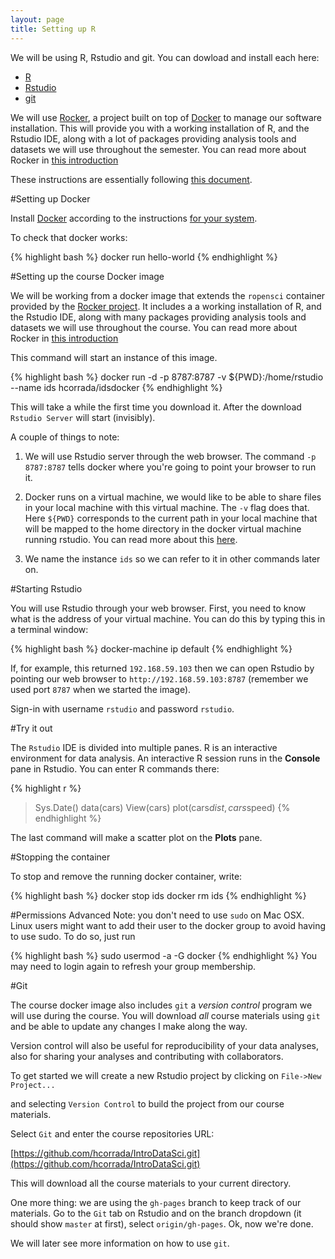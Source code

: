 ```yaml
---
layout: page
title: Setting up R
---
```


We will be using R, Rstudio and git. You can dowload and install each here:

- [R](http://cran.r-project.org)
- [Rstudio](http://rstudio.org)
- [git](https://help.github.com/articles/set-up-git/)

We will use [Rocker](https://github.com/rocker-org/rocker), a project built on top of
[Docker](https://www.docker.com/) to manage our software installation. This will provide you with a working installation of R, and the Rstudio IDE, along with a lot
of packages providing analysis tools and datasets we will use throughout the semester. You
can read more about Rocker in [this introduction](http://dirk.eddelbuettel.com/blog/2014/10/23/)

These instructions are essentially following [this document](https://github.com/rocker-org/rocker/wiki/Using-the-RStudio-image).

#Setting up Docker

Install [Docker](https://www.docker.com/) according to the instructions [for your system](https://docs.docker.com/installation/).

To check that docker works:

{% highlight bash %}
docker run hello-world
{% endhighlight %}


#Setting up the course Docker image

We will be working from a docker image that extends the `ropensci`
container provided by the [Rocker project](https://github.com/rocker-org/rocker).  It includes a a working installation of R, and the Rstudio IDE, along with many
packages providing analysis tools and datasets we will use throughout the course. You can read more about Rocker in [this introduction](http://dirk.eddelbuettel.com/blog/2014/10/23/)

This command will start an instance of this image.

{% highlight bash %}
docker run -d -p 8787:8787 -v ${PWD}:/home/rstudio --name ids hcorrada/idsdocker
{% endhighlight %}

This will take a while the first time you download it. After the download `Rstudio Server` will start (invisibly).

A couple of things to note:

1. We will use Rstudio server through the web browser. The command `-p 8787:8787` tells docker where you're going to point your browser to run it.

2. Docker runs on a virtual machine, we would like to be able to share files in your local machine with this virtual machine. The `-v` flag does that. Here `${PWD}` corresponds to the current path in your local machine that will be mapped to the home directory in the docker virtual machine running rstudio. You can read more about this [here](https://github.com/rocker-org/rocker/wiki/Sharing-files-with-host-machine).

3. We name the instance `ids` so we can refer to it in other commands later on.

#Starting Rstudio

You will use Rstudio through your web browser. First, you need to know what is the address of your virtual machine. You can do this by typing this in a terminal window:

{% highlight bash %}
docker-machine ip default
{% endhighlight %}

If, for example, this returned `192.168.59.103` then we can open Rstudio by pointing our web browser to `http://192.168.59.103:8787` (remember we used port `8787` when we started the image).

Sign-in with username `rstudio` and password `rstudio`.

#Try it out

The `Rstudio` IDE is divided into multiple panes. R is an interactive environment for data analysis.
An interactive R session runs in the **Console** pane in Rstudio. You can enter R commands there:

{% highlight r %}
> Sys.Date()
> data(cars)
> View(cars)
> plot(cars$dist, cars$speed)
{% endhighlight %}

The last command will make a scatter plot on the **Plots** pane.

#Stopping the container

To stop and remove the running docker container, write:

{% highlight bash %}
docker stop ids
docker rm ids
{% endhighlight %}


#Permissions
Advanced Note: you don't need to use `sudo` on Mac OSX. Linux users might want to add their user to the docker group to avoid having to use sudo. To do so, just run

{% highlight bash %}
sudo usermod -a -G docker <username>
{% endhighlight %}
You may need to login again to refresh your group membership.

#Git

The course docker image also includes `git` a *version control* program we will use during the course. You will download *all* course materials using `git` and be able to update any changes I make along the way.

Version control will also be useful for reproducibility of your data analyses, also for sharing your analyses and contributing with collaborators.

To get started we will create a new Rstudio project by clicking on `File->New Project...`

and selecting `Version Control` to build the project from our course materials.

Select `Git` and enter the course repositories URL:

[https://github.com/hcorrada/IntroDataSci.git](https://github.com/hcorrada/IntroDataSci.git)

This will download all the course materials to your current directory.

One more thing: we are using the `gh-pages` branch to keep track of our materials. Go to the `Git` tab on Rstudio and on the branch dropdown (it should show `master` at first), select `origin/gh-pages`. Ok, now we're done.

We will later see more information on how to use `git`.
